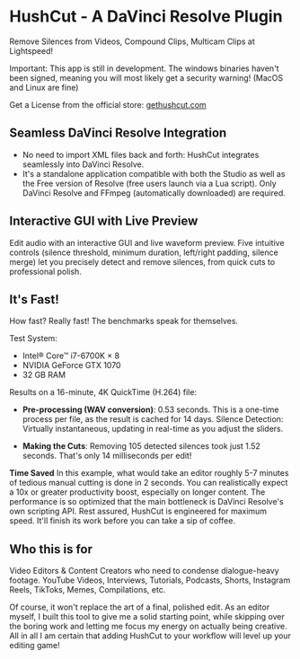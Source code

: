 # HushCut - A DaVinci Resolve Plugin
Remove Silences from Videos, Compound Clips, Multicam Clips at Lightspeed!

Important: This app is still in development. The windows binaries haven't been signed, meaning you will most likely get a security warning! (MacOS and Linux are fine)

Get a License from the official store: [gethushcut.com](https://gethushcut.com)

## Seamless DaVinci Resolve Integration
* No need to import XML files back and forth: HushCut integrates seamlessly into DaVinci Resolve.
* It's a standalone application compatible with both the Studio as well as the Free version of Resolve (free users launch via a Lua script). Only DaVinci Resolve and FFmpeg (automatically downloaded) are required.

## Interactive GUI with Live Preview
Edit audio with an interactive GUI and live waveform preview.
Five intuitive controls (silence threshold, minimum duration, left/right padding, silence merge) let you precisely detect and remove silences, from quick cuts to professional polish.

## It's Fast!

How fast? Really fast! The benchmarks speak for themselves.

Test System:
- Intel® Core™ i7-6700K × 8
- NVIDIA GeForce GTX 1070
- 32 GB RAM

Results on a 16-minute, 4K QuickTime (H.264) file:

* **Pre-processing (WAV conversion)**: 0.53 seconds. This is a one-time process per file, as the result is cached for 14 days.
Silence Detection: Virtually instantaneous, updating in real-time as you adjust the sliders.

* **Making the Cuts**: Removing 105 detected silences took just 1.52 seconds. That's only 14 milliseconds per edit!

**Time Saved**
In this example, what would take an editor roughly 5-7 minutes of tedious manual cutting is done in 2 seconds. You can realistically expect a 10x or greater productivity boost, especially on longer content.
The performance is so optimized that the main bottleneck is DaVinci Resolve's own scripting API. Rest assured, HushCut is engineered for maximum speed. It'll finish its work before you can take a sip of coffee.

## Who this is for

Video Editors & Content Creators who need to condense dialogue-heavy footage. YouTube Videos, Interviews, Tutorials, Podcasts, Shorts, Instagram Reels, TikToks, Memes, Compilations, etc.

Of course, it won't replace the art of a final, polished edit. As an editor myself, I built this tool to give me a solid starting point, while skipping over the boring work and letting me focus my energy on actually being creative. All in all I am certain that adding HushCut to your workflow will level up your editing game!
